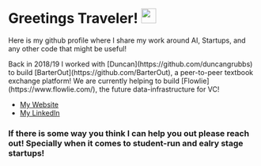 # Greetings Traveler! <img src="https://raw.githubusercontent.com/MartinHeinz/MartinHeinz/master/wave.gif" width="30px">

<!--
**DMH42/DMH42** is a ✨ _special_ ✨ repository because its `README.md` (this file) appears on your GitHub profile.

Here are some ideas to get you started:

- 🔭 I’m currently working on ...
- 🌱 I’m currently learning ...
- 👯 I’m looking to collaborate on ...
- 🤔 I’m looking for help with ...
- 💬 Ask me about ...
- 📫 How to reach me: ...
- 😄 Pronouns: ...
- ⚡ Fun fact: ...
-->
<!--
<img align="center" src="https://github-readme-stats.vercel.app/api?username=dmh42&show_icons=true&theme=dracula">
-->


<div> 
<p>Here is my github profile where I share my work around AI, Startups, and any other code that might be useful!</p>
<p>Back in 2018/19 I worked with [Duncan](https://github.com/duncangrubbs) to build [BarterOut](https://github.com/BarterOut), a peer-to-peer textbook exchange platform! We are currently helping to build [Flowlie](https://www.flowlie.com/), the future data-infrastructure for VC! <p>

  * [My Website](https://www.munoz.ai)
  * [My LinkedIn](https://www.linkedin.com/in/munozai)
  
 ### If there is some way you think I can help you out please reach out! Specially when it comes to student-run and ealry stage startups!


<!--
<img align="center" src="https://github-readme-stats.vercel.app/api/top-langs/?username=dmh42&theme=dracula&include_all_commits=true&count_private=true">
-->
</div>
